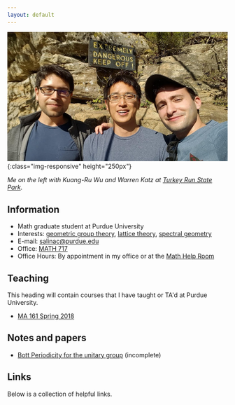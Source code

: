 ```yaml
---
layout: default
---
```

![](img/brosephs.jpg){:class="img-responsive" height="250px"} 

*Me on the left with Kuang-Ru Wu and Warren Katz at [Turkey Run State Park](https://en.wikipedia.org/wiki/Turkey_Run_State_Park).*

## [](#info) Information

* Math graduate student at Purdue University
* Interests: [geometric group theory](https://en.wikipedia.org/wiki/Geometric_group_theory), [lattice theory](https://en.wikipedia.org/wiki/Lattice_(discrete_subgroup)), [spectral geometry](https://en.wikipedia.org/wiki/Spectral_geometry)
* E-mail: [salinac@purdue.edu](mailto:salinac@purdue.edu)
* Office: [MATH 717](https://www.google.com/maps/place/Mathematical+Sciences+Bldg,+West+Lafayette,+IN+47907/@40.4262305,-86.9179395,17z/data=!3m1!4b1!4m5!3m4!1s0x8812e2b3dc1c0b79:0x51c0931a8ca2704!8m2!3d40.4262305!4d-86.9157508)
* Office Hours: By appointment in my office or at the [Math Help Room](https://www.math.purdue.edu/academic/officehours)


## [](#teaching) Teaching
This heading will contain courses that I have taught or TA'd at Purdue University. 
* [MA 161 Spring 2018](ma161-s18)

## [](#papers) Notes and papers
* [Bott Periodicity for the unitary group](docs/sc-bott-periodicity.pdf) (incomplete)

## [](#links) Links
Below is a collection of helpful links. 


<!-- Text can be **bold**, _italic_, or ~~strikethrough~~. -->

<!-- [Link to another page](another-page). -->

<!-- There should be whitespace between paragraphs. -->

<!-- There should be whitespace between paragraphs. We recommend including a README, or a file with information about your project. -->

<!-- # [](#header-1)Header 1 -->

<!-- This is a normal paragraph following a header. GitHub is a code hosting platform for version control and collaboration. It lets you and others work together on projects from anywhere. -->

<!-- ## [](#header-2)Header 2 -->

<!-- > This is a blockquote following a header. -->
<!-- > -->
<!-- > When something is important enough, you do it even if the odds are not in your favor. -->

<!-- ### [](#header-3)Header 3 -->

<!-- ```js -->
<!-- <\!-- // Javascript code with syntax highlighting. -\-> -->
<!-- <\!-- var fun = function lang(l) { -\-> -->
<!-- <\!--   dateformat.i18n = require('./lang/' + l) -\-> -->
<!-- <\!--   return true; -\-> -->
<!-- <\!-- } -\-> -->
<!-- <\!-- ``` -\-> -->

<!-- <\!-- ```ruby -\-> -->
<!-- <\!-- # Ruby code with syntax highlighting -\-> -->
<!-- <\!-- GitHubPages::Dependencies.gems.each do |gem, version| -\-> -->
<!-- <\!--   s.add_dependency(gem, "= #{version}") -\-> -->
<!-- <\!-- end -\-> -->
<!-- <\!-- ``` -\-> -->

<!-- <\!-- #### [](#header-4)Header 4 -\-> -->

<!-- <\!-- *   This is an unordered list following a header. -\-> -->
<!-- <\!-- *   This is an unordered list following a header. -\-> -->
<!-- <\!-- *   This is an unordered list following a header. -\-> -->

<!-- <\!-- ##### [](#header-5)Header 5 -\-> -->

<!-- <\!-- 1.  This is an ordered list following a header. -\-> -->
<!-- <\!-- 2.  This is an ordered list following a header. -\-> -->
<!-- <\!-- 3.  This is an ordered list following a header. -\-> -->

<!-- <\!-- ###### [](#header-6)Header 6 -\-> -->

<!-- <\!-- ### There's a horizontal rule below this. -\-> -->

<!-- <\!-- * * * -\-> -->

<!-- <\!-- ### Here is an unordered list: -\-> -->

<!-- <\!-- *   Item foo -\-> -->
<!-- <\!-- *   Item bar -\-> -->
<!-- <\!-- *   Item baz -\-> -->
<!-- <\!-- *   Item zip -\-> -->

<!-- <\!-- ### And an ordered list: -\-> -->

<!-- <\!-- 1.  Item one -\-> -->
<!-- <\!-- 1.  Item two -\-> -->
<!-- <\!-- 1.  Item three -\-> -->
<!-- <\!-- 1.  Item four -\-> -->

<!-- <\!-- ### And a nested list: -\-> -->

<!-- <\!-- - level 1 item -\-> -->
<!-- <\!--   - level 2 item -\-> -->
<!-- <\!--   - level 2 item -\-> -->
<!-- <\!--     - level 3 item -\-> -->
<!-- <\!--     - level 3 item -\-> -->
<!-- <\!-- - level 1 item -\-> -->
<!-- <\!--   - level 2 item -\-> -->
<!-- <\!--   - level 2 item -\-> -->
<!-- <\!--   - level 2 item -\-> -->
<!-- <\!-- - level 1 item -\-> -->
<!-- <\!--   - level 2 item -\-> -->
<!-- <\!--   - level 2 item -\-> -->
<!-- <\!-- - level 1 item -\-> -->

<!-- <\!-- ### Small image -\-> -->

<!-- <\!-- ![](https://assets-cdn.github.com/images/icons/emoji/octocat.png) -\-> -->

<!-- <\!-- ### Large image -\-> -->

<!-- ![](https://guides.github.com/activities/hello-world/branching.png) -->


<!-- ### Definition lists can be used with HTML syntax. -->

<!-- <dl> -->
<!-- <dt>Name</dt> -->
<!-- <dd>Godzilla</dd> -->
<!-- <dt>Born</dt> -->
<!-- <dd>1952</dd> -->
<!-- <dt>Birthplace</dt> -->
<!-- <dd>Japan</dd> -->
<!-- <dt>Color</dt> -->
<!-- <dd>Green</dd> -->
<!-- </dl> -->

<!-- ``` -->
<!-- Long, single-line code blocks should not wrap. They should horizontally scroll if they are too long. This line should be long enough to demonstrate this. -->
<!-- ``` -->

<!-- ``` -->
<!-- The final element. -->
<!-- ``` -->
